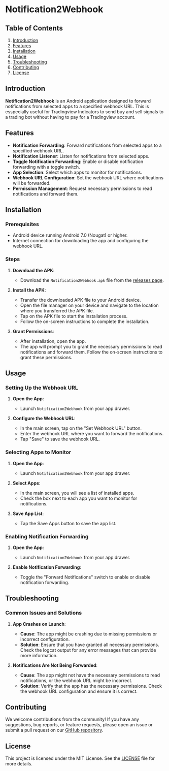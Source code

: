 # Notification2Webhook

## Table of Contents

1. [Introduction](#introduction)
2. [Features](#features)
3. [Installation](#installation)
4. [Usage](#usage)
5. [Troubleshooting](#troubleshooting)
6. [Contributing](#contributing)
7. [License](#license)

## Introduction

**Notification2Webhook** is an Android application designed to forward notifications from selected apps to a specified webhook URL. This is esspecially useful for Tradingview Indicators to send buy and sell signals to a trading bot without having to pay for a Tradingview account. 

## Features

- **Notification Forwarding**: Forward notifications from selected apps to a specified webhook URL.
- **Notification Listener**: Listen for notifications from selected apps.
- **Toggle Notification Forwarding**: Enable or disable notification forwarding with a toggle switch.
- **App Selection**: Select which apps to monitor for notifications.
- **Webhook URL Configuration**: Set the webhook URL where notifications will be forwarded.
- **Permission Management**: Request necessary permissions to read notifications and forward them.

## Installation

### Prerequisites

- Android device running Android 7.0 (Nougat) or higher.
- Internet connection for downloading the app and configuring the webhook URL.

### Steps

1. **Download the APK**:
   - Download the `Notification2Webhook.apk` file from the [releases page](https://github.com/BigShoots/NotificationWebhookApp/releases).

2. **Install the APK**:
   - Transfer the downloaded APK file to your Android device.
   - Open the file manager on your device and navigate to the location where you transferred the APK file.
   - Tap on the APK file to start the installation process.
   - Follow the on-screen instructions to complete the installation.

3. **Grant Permissions**:
   - After installation, open the app.
   - The app will prompt you to grant the necessary permissions to read notifications and forward them. Follow the on-screen instructions to grant these permissions.

## Usage

### Setting Up the Webhook URL

1. **Open the App**:
   - Launch `Notification2Webhook` from your app drawer.

2. **Configure the Webhook URL**:
   - In the main screen, tap on the "Set Webhook URL" button.
   - Enter the webhook URL where you want to forward the notifications.
   - Tap "Save" to save the webhook URL.

### Selecting Apps to Monitor

1. **Open the App**:
   - Launch `Notification2Webhook` from your app drawer.

2. **Select Apps**:
   - In the main screen, you will see a list of installed apps.
   - Check the box next to each app you want to monitor for notifications.

3. **Save App List**:
   - Tap the Save Apps button to save the app list.
  

### Enabling Notification Forwarding

1. **Open the App**:
   - Launch `Notification2Webhook` from your app drawer.

2. **Enable Notification Forwarding**:
   - Toggle the "Forward Notifications" switch to enable or disable notification forwarding.

## Troubleshooting

### Common Issues and Solutions

1. **App Crashes on Launch**:
   - **Cause**: The app might be crashing due to missing permissions or incorrect configuration.
   - **Solution**: Ensure that you have granted all necessary permissions. Check the logcat output for any error messages that can provide more information.

2. **Notifications Are Not Being Forwarded**:
   - **Cause**: The app might not have the necessary permissions to read notifications, or the webhook URL might be incorrect.
   - **Solution**: Verify that the app has the necessary permissions. Check the webhook URL configuration and ensure it is correct.



## Contributing

We welcome contributions from the community! If you have any suggestions, bug reports, or feature requests, please open an issue or submit a pull request on our [GitHub repository](https://github.com/BigShoots/NotificationWebhookApp).

## License

This project is licensed under the MIT License. See the [LICENSE](LICENSE) file for more details.
